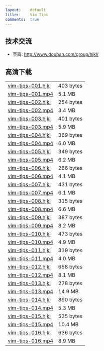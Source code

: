 ```yaml
---
layout:    default
title:     Vim Tips
comments:  true
---
```


## 技术交流

- 豆瓣: <http://www.douban.com/group/hjkl/>

## 高清下载

<table id="files-tng-table" width="100%"><tbody>
        <tr id="fusrjSqdVquRk6imD_eqXLHJA" class="file published" title="File (published)">
            <td class="files-td-name" id="vim-tips-001.hjkl">
                <a href="http://ubuntuone.com/0YutjdbDS63JM3TDYYO2PY" target="_blank">vim-tips-001.hjkl</a>
            </td>
            <td class="files-td-size">
                403 bytes
            </td>
        </tr>
        <tr id="fusvkLxEz_CROmHLQuMzHctkQ" class="file published" title="File (published)">
            <td class="files-td-name" id="vim-tips-001.mp4">
                <a href="http://ubuntuone.com/2NSCEYvaOmngsUE6ilIe05" target="_blank">vim-tips-001.mp4</a>
            </td>
            <td class="files-td-size">
                5.1 MB
            </td>
        </tr>
        <tr id="fus1aQUNItxTy-HXB9aIWaQ5g" class="file published" title="File (published)">
            <td class="files-td-name" id="vim-tips-002.hjkl">
                <a href="http://ubuntuone.com/6XDiOpYK2thIhucNjuc9bL" target="_blank">vim-tips-002.hjkl</a>
            </td>
            <td class="files-td-size">
                254 bytes
            </td>
        </tr>
        <tr id="fusTqDCRl-mS4ep7-wvMgqZ0Q" class="file published" title="File (published)">
            <td class="files-td-name" id="vim-tips-002.mp4">
                <a href="http://ubuntuone.com/6kQTZL1DWB1pXf9ACUsTJP" target="_blank">vim-tips-002.mp4</a>
            </td>
            <td class="files-td-size">
                3.4 MB
            </td>
        </tr>
        <tr id="fusZMOtGbTIRhCRO5-aEaakyw" class="file published" title="File (published)">
            <td class="files-td-name" id="vim-tips-003.hjkl">
                <a href="http://ubuntuone.com/49mzKc4zvj0M6KmA9r0TaN" target="_blank">vim-tips-003.hjkl</a>
            </td>
            <td class="files-td-size">
                401 bytes
            </td>
        </tr>
        <tr id="fusIj0l7RG8QRidJQ8dDUW9cQ" class="file published" title="File (published)">
            <td class="files-td-name" id="vim-tips-003.mp4">
                <a href="http://ubuntuone.com/6ThVgjaPlCy3DZFvYBLUZg" target="_blank">vim-tips-003.mp4</a>
            </td>
            <td class="files-td-size">
                5.9 MB
            </td>
        </tr>
        <tr id="fus551iQ2BkTdenZEU7xct9zA" class="file published" title="File (published)">
            <td class="files-td-name" id="vim-tips-004.hjkl">
                <a href="http://ubuntuone.com/5vt567m1yB9c4SMDNj9TU9" target="_blank">vim-tips-004.hjkl</a>
            </td>
            <td class="files-td-size">
                369 bytes
            </td>
        </tr>
        <tr id="fusKbCBpjizSACd2DbR7lkZbg" class="file published" title="File (published)">
            <td class="files-td-name" id="vim-tips-004.mp4">
                <a href="http://ubuntuone.com/3xJWCagdVFBtNot8oLiZdi" target="_blank">vim-tips-004.mp4</a>
            </td>
            <td class="files-td-size">
                6.0 MB
            </td>
        </tr>
        <tr id="fusqlYHxLYiS4Sr-Wxgo8ARTw" class="file published" title="File (published)">
            <td class="files-td-name" id="vim-tips-005.hjkl">
                <a href="http://ubuntuone.com/3BHlGkBIWfIX4hFt1NGG2N" target="_blank">vim-tips-005.hjkl</a>
            </td>
            <td class="files-td-size">
                349 bytes
            </td>
        </tr>
        <tr id="fusNTL1AfCfTryOUb4CnMJBxQ" class="file published" title="File (published)">
            <td class="files-td-name" id="vim-tips-005.mp4">
                <a href="http://ubuntuone.com/2bIOCTqMgNYAY5xEk4Jjnd" target="_blank">vim-tips-005.mp4</a>
            </td>
            <td class="files-td-size">
                6.2 MB
            </td>
        </tr>
        <tr id="fusMpBPu3bvTiCBn19c1diPtw" class="file published" title="File (published)">
            <td class="files-td-name" id="vim-tips-006.hjkl">
                <a href="http://ubuntuone.com/0p5zzymwxU1jcvbXYYQAJB" target="_blank">vim-tips-006.hjkl</a>
            </td>
            <td class="files-td-size">
                266 bytes
            </td>
        </tr>
        <tr id="fusOggk-h8yRyeI9qQPk7_P4Q" class="file published" title="File (published)">
            <td class="files-td-name" id="vim-tips-006.mp4">
                <a href="http://ubuntuone.com/6Cf7xe78pBcLdhWU3GdByE" target="_blank">vim-tips-006.mp4</a>
            </td>
            <td class="files-td-size">
                4.1 MB
            </td>
        </tr>
        <tr id="fusrKeb3EOyTK2VeAdHKKnEYQ" class="file published" title="File (published)">
            <td class="files-td-name" id="vim-tips-007.hjkl">
                <a href="http://ubuntuone.com/4sYhdvWzHvrp6wZ1Su8Tu6" target="_blank">vim-tips-007.hjkl</a>
            </td>
            <td class="files-td-size">
                431 bytes
            </td>
        </tr>
        <tr id="fus0Wdz6vaLTKe10UXqxpnJhA" class="file published" title="File (published)">
            <td class="files-td-name" id="vim-tips-007.mp4">
                <a href="http://ubuntuone.com/106QGcqFsJ1QyWxqitsWaj" target="_blank">vim-tips-007.mp4</a>
            </td>
            <td class="files-td-size">
                6.1 MB
            </td>
        </tr>
        <tr id="fusw-cb1i0vSoGAtpjGI2seHQ" class="file published" title="File (published)">
            <td class="files-td-name" id="vim-tips-008.hjkl">
                <a href="http://ubuntuone.com/0d3NEn2wsGC3iO0EGH94Ja" target="_blank">vim-tips-008.hjkl</a>
            </td>
            <td class="files-td-size">
                315 bytes
            </td>
        </tr>
        <tr id="fusCDzggM2KQVWZgseQdhR1Rg" class="file published" title="File (published)">
            <td class="files-td-name" id="vim-tips-008.mp4">
                <a href="http://ubuntuone.com/4JzaY9nN5Z9RZ8MMxw7ept" target="_blank">vim-tips-008.mp4</a>
            </td>
            <td class="files-td-size">
                6.6 MB
            </td>
        </tr>
        <tr id="fusd1SInFOmQKuiDE2j0LkPew" class="file published" title="File (published)">
            <td class="files-td-name" id="vim-tips-009.hjkl">
                <a href="http://ubuntuone.com/0R7ggRYPNLtr8RHo8UNujj" target="_blank">vim-tips-009.hjkl</a>
            </td>
            <td class="files-td-size">
                387 bytes
            </td>
        </tr>
        <tr id="fusd9r0EpsDT0KxY2pFoR4gfA" class="file published" title="File (published)">
            <td class="files-td-name" id="vim-tips-009.mp4">
                <a href="http://ubuntuone.com/5vbYkLjulQ6NNmWuOZXCR6" target="_blank">vim-tips-009.mp4</a>
            </td>
            <td class="files-td-size">
                8.2 MB
            </td>
        </tr>
        <tr id="fusG-7MiqX5RnuNnkjYmwFd4Q" class="file published" title="File (published)">
            <td class="files-td-name" id="vim-tips-010.hjkl">
                <a href="http://ubuntuone.com/4H5h4gK5VJGnsJ8TxnsOai" target="_blank">vim-tips-010.hjkl</a>
            </td>
            <td class="files-td-size">
                473 bytes
            </td>
        </tr>
        <tr id="fusxOLu_OCISOaFMQo-F1_B9Q" class="file published" title="File (published)">
            <td class="files-td-name" id="vim-tips-010.mp4">
                <a href="http://ubuntuone.com/2QWOp2D0XGZ4quFB1Nc9NT" target="_blank">vim-tips-010.mp4</a>
            </td>
            <td class="files-td-size">
                4.9 MB
            </td>
        </tr>
        <tr id="fusPG8PqMkgTcqDI-Se5I3KKA" class="file published" title="File (published)">
            <td class="files-td-name" id="vim-tips-011.hjkl">
                <a href="http://ubuntuone.com/2WYBNbXIvYEG8W5tRIvwp7" target="_blank">vim-tips-011.hjkl</a>
            </td>
            <td class="files-td-size">
                319 bytes
            </td>
        </tr>
        <tr id="fusecSt5yDNTQ6W1Xy06UIbCA" class="file published" title="File (published)">
            <td class="files-td-name" id="vim-tips-011.mp4">
                <a href="http://ubuntuone.com/7kj7HiW2sdTxIXgak6i16c" target="_blank">vim-tips-011.mp4</a>
            </td>
            <td class="files-td-size">
                4.0 MB
            </td>
        </tr>
        <tr id="fusNPdiwM7dSdiZTUE4TrxpSQ" class="file published" title="File (published)">
            <td class="files-td-name" id="vim-tips-012.hjkl">
                <a href="http://ubuntuone.com/52uabZlh8V49veZkotyPie" target="_blank">vim-tips-012.hjkl</a>
            </td>
            <td class="files-td-size">
                658 bytes
            </td>
        </tr>
        <tr id="fusgXgSm7fsTfy5Wuid3vyxqw" class="file published" title="File (published)">
            <td class="files-td-name" id="vim-tips-012.mp4">
                <a href="http://ubuntuone.com/2Ua5N4wbFzcK9v36QEPU0I" target="_blank">vim-tips-012.mp4</a>
            </td>
            <td class="files-td-size">
                8.1 MB
            </td>
        </tr>
        <tr id="fus8vLggUFrTgia4G_PGE-3mQ" class="file published" title="File (published)">
            <td class="files-td-name" id="vim-tips-013.hjkl">
                <a href="http://ubuntuone.com/7GFrouRSrQpTcIAzNrNE7K" target="_blank">vim-tips-013.hjkl</a>
            </td>
            <td class="files-td-size">
                278 bytes
            </td>
        </tr>
        <tr id="fusEY6wKv9GT6GAPvWmlHWglQ" class="file published" title="File (published)">
            <td class="files-td-name" id="vim-tips-013.mp4">
                <a href="http://ubuntuone.com/6nG23qT6VKndrqHZB6YZ2Y" target="_blank">vim-tips-013.mp4</a>
            </td>
            <td class="files-td-size">
                14.9 MB
            </td>
        </tr>
        <tr id="fusI6DJqN-zTlyjFed64UVzlA" class="file published" title="File (published)">
            <td class="files-td-name" id="vim-tips-014.hjkl">
                <a href="http://ubuntuone.com/52tqJtOsw2VWcXUSouXYze" target="_blank">vim-tips-014.hjkl</a>
            </td>
            <td class="files-td-size">
                890 bytes
            </td>
        </tr>
        <tr id="fusZt6yg3YjT_mGqp5aMEKUSw" class="file published" title="File (published)">
            <td class="files-td-name" id="vim-tips-014.mp4">
                <a href="http://ubuntuone.com/5kF2Ya0r0qfo3ZoMEEoafr" target="_blank">vim-tips-014.mp4</a>
            </td>
            <td class="files-td-size">
                5.3 MB
            </td>
        </tr>
        <tr id="fusrMi-iWjPSvO4PNJ-P0XFeQ" class="file published" title="File (published)">
            <td class="files-td-name" id="vim-tips-015.hjkl">
                <a href="http://ubuntuone.com/7Yra8E6tdoT6h5ZPj9TjPQ" target="_blank">vim-tips-015.hjkl</a>
            </td>
            <td class="files-td-size">
                535 bytes
            </td>
        </tr>
        <tr id="fusRwbV7bcJS6-JtDCqEP-bzw" class="file published" title="File (published)">
            <td class="files-td-name" id="vim-tips-015.mp4">
                <a href="http://ubuntuone.com/5b4JmHYq8TEMU1GY35PYRu" target="_blank">vim-tips-015.mp4</a>
            </td>
            <td class="files-td-size">
                10.4 MB
            </td>
        </tr>
        <tr id="fusAxwJF6I3R5u576ianZjdDg" class="file published" title="File (published)">
            <td class="files-td-name" id="vim-tips-016.hjkl">
                <a href="http://ubuntuone.com/21wC332D3B3yoWv46p8pog" target="_blank">vim-tips-016.hjkl</a>
            </td>
            <td class="files-td-size">
                636 bytes
            </td>
        </tr>
        <tr id="fusT33x5GaJRb-PG-OtP2b6EQ" class="file published" title="File (published)">
            <td class="files-td-name" id="vim-tips-016.mp4">
                <a href="http://ubuntuone.com/27wSGqsJ3DzfbX2nh60vce" target="_blank">vim-tips-016.mp4</a>
            </td>
            <td class="files-td-size">
                8.9 MB
            </td>
        </tr>
</tbody></table>
